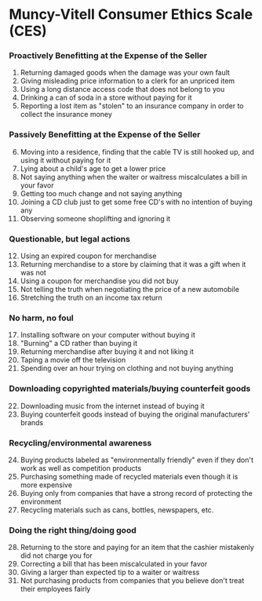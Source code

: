 # Muncy-Vitell Consumer Ethics Scale (CES)

### Proactively Benefitting at the Expense of the Seller
1. Returning damaged goods when the damage was your own fault
2. Giving misleading price information to a clerk for an unpriced item
3. Using a long distance access code that does not belong to you
4. Drinking a can of soda in a store without paying for it
5. Reporting a lost item as "stolen" to an insurance company in order to collect the insurance money

### Passively Benefitting at the Expense of the Seller
6. Moving into a residence, finding that the cable TV is still hooked up, and using it without paying for it
7. Lying about a child's age to get a lower price
8. Not saying anything when the waiter or waitress miscalculates a bill in your favor
9. Getting too much change and not saying anything
10. Joining a CD club just to get some free CD's with no intention of buying any
11. Observing someone shoplifting and ignoring it

### Questionable, but legal actions
12. Using an expired coupon for merchandise
13. Returning merchandise to a store by claiming that it was a gift when it was not
14. Using a coupon for merchandise you did not buy
15. Not telling the truth when negotiating the price of a new automobile
16. Stretching the truth on an income tax return

### No harm, no foul
17. Installing software on your computer without buying it
18. "Burning" a CD rather than buying it
19. Returning merchandise after buying it and not liking it
20. Taping a movie off the television
21. Spending over an hour trying on clothing and not buying anything

### Downloading copyrighted materials/buying counterfeit goods
22. Downloading music from the internet instead of buying it
23. Buying counterfeit goods instead of buying the original manufacturers' brands

### Recycling/environmental awareness
24. Buying products labeled as "environmentally friendly" even if they don't work as well as competition products
25. Purchasing something made of recycled materials even though it is more expensive
26. Buying only from companies that have a strong record of protecting the environment
27. Recycling materials such as cans, bottles, newspapers, etc.

### Doing the right thing/doing good
28. Returning to the store and paying for an item that the cashier mistakenly did not charge you for
29. Correcting a bill that has been miscalculated in your favor
30. Giving a larger than expected tip to a waiter or waitress
31. Not purchasing products from companies that you believe don't treat their employees fairly